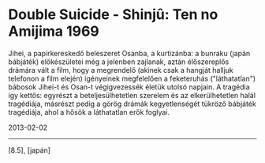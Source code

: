 # Double Suicide - Shinjû: Ten no Amijima 1969

Jihei, a papírkereskedő beleszeret Osanba, a kurtizánba: a bunraku (japán bábjáték) előkészületei még a jelenben zajlanak, aztán élőszereplős drámára vált a film, hogy a megrendelő (akinek csak a hangját halljuk telefonon a film elején) igényeinek megfelelően a feketeruhás ("láthatatlan") bábosok Jihei-t és Osan-t végigvezessék életük utolsó napjain. A tragédia így kettős: egyrészt a beteljesülhetetlen szerelem és az elkerülhetetlen halál tragédiája, másrészt pedig a görög drámák kegyetlenségét tükröző bábjáték tragédiája, ahol a hősök a láthatatlan erők foglyai.

2013-02-02 

----

[8.5], [japán]